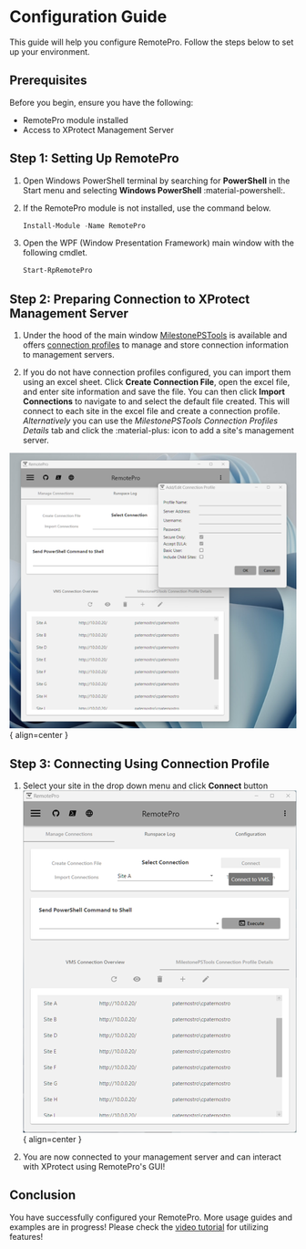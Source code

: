 # Configuration Guide

This guide will help you configure RemotePro. Follow the steps below to set up your environment.

## Prerequisites

Before you begin, ensure you have the following:

- RemotePro module installed
- Access to XProtect Management Server

## Step 1: Setting Up RemotePro

1. Open Windows PowerShell terminal by searching for **PowerShell** in the Start menu and selecting **Windows PowerShell** :material-powershell:.
2. If the RemotePro module is not installed, use the command below.

    ``` powershell
    Install-Module -Name RemotePro
    ```

3. Open the WPF (Window Presentation Framework) main window with the following cmdlet.

    ``` powershell
    Start-RpRemotePro
    ```

## Step 2: Preparing Connection to XProtect Management Server

1. Under the hood of the main window [MilestonePSTools](https://www.milestonepstools.com/) is available and offers [connection profiles](https://www.milestonepstools.com/blog/2023/09/29/introducing-connection-profiles-and-custom-attributes/#what-is-a-connection-profile) to manage and store connection information to management servers.

2. If you do not have connection profiles configured, you can import them using an excel sheet. Click **Create Connection File**, open the excel file, and enter site information and save the file. You can then click **Import Connections** to navigate to and select the default file created. This will connect to each site in the excel file and create a connection profile. *Alternatively* you can use the *MilestonePSTools Connection Profiles Details* tab and click the :material-plus: icon to add a site's management server.

![Picture-AddConnectionProfile](../assets/AddConnectionProfile.png){ align=center }

## Step 3: Connecting Using Connection Profile

1. Select your site in the drop down menu and click **Connect** button
![Picture-ConnectClick](../assets/ConnectClick.png){ align=center }

2. You are now connected to your management server and can interact with XProtect using RemotePro's GUI!

## Conclusion

You have successfully configured your RemotePro. More usage guides and examples are in progress! Please check the [video tutorial](../../usageguide/usageguide/#video-tutorial) for utilizing features!
